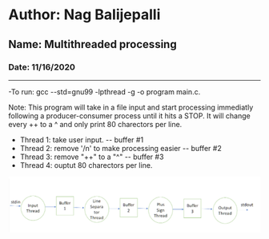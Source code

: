 # Author: Nag Balijepalli
## Name: Multithreaded processing
### Date: 11/16/2020
-------
-To run: gcc --std=gnu99 -lpthread -g -o program main.c.

Note:
This program will take in a file input and start processing immediatly following a producer-consumer process until it hits a STOP. It will change every ++ to a ^ and only print 80 charectors per line.
- Thread 1: take user input.
  -- buffer #1
- Thread 2: remove '/n' to make processing easier
  -- buffer #2
- Thread 3: remove "++" to a "^"
  -- buffer #3
- Thread 4: ouptut 80 charectors per line.

![Screenshot](buffer_threads.PNG)
